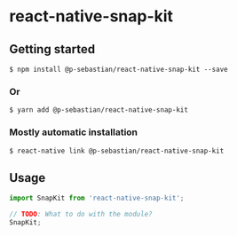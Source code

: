 # react-native-snap-kit

## Getting started

`$ npm install @p-sebastian/react-native-snap-kit --save`

### Or

`$ yarn add @p-sebastian/react-native-snap-kit`

### Mostly automatic installation

`$ react-native link @p-sebastian/react-native-snap-kit`

## Usage
```javascript
import SnapKit from 'react-native-snap-kit';

// TODO: What to do with the module?
SnapKit;
```
